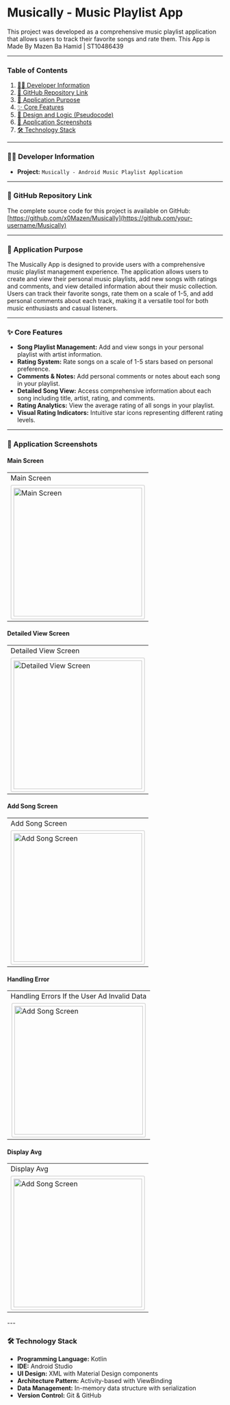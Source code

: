 # Musically - Music Playlist App

This project was developed as a comprehensive music playlist application that allows users to track their favorite songs and rate them.
This App is Made By Mazen Ba Hamid | ST10486439

---

### **Table of Contents**

1.  [🧑‍💻 Developer Information](#-developer-information)
2.  [🔗 GitHub Repository Link](#-github-repository-link)
3.  [📝 Application Purpose](#-application-purpose)
4.  [✨ Core Features](#-core-features)
5.  [🧠 Design and Logic (Pseudocode)](#-design-and-logic-pseudocode)
6.  [📸 Application Screenshots](#-application-screenshots)
7.  [🛠️ Technology Stack](#-technology-stack)

---

### **🧑‍💻 Developer Information**

-   **Project:** `Musically - Android Music Playlist Application`

---

### **🔗 GitHub Repository Link**

The complete source code for this project is available on GitHub:
[https://github.com/x0Mazen/Musically](https://github.com/your-username/Musically)

---

### **📝 Application Purpose**

The Musically App is designed to provide users with a comprehensive music playlist management experience. The application allows users to create and view their personal music playlists, add new songs with ratings and comments, and view detailed information about their music collection. Users can track their favorite songs, rate them on a scale of 1-5, and add personal comments about each track, making it a versatile tool for both music enthusiasts and casual listeners.

---

### **✨ Core Features**

-   **Song Playlist Management:** Add and view songs in your personal playlist with artist information.
-   **Rating System:** Rate songs on a scale of 1-5 stars based on personal preference.
-   **Comments & Notes:** Add personal comments or notes about each song in your playlist.
-   **Detailed Song View:** Access comprehensive information about each song including title, artist, rating, and comments.
-   **Rating Analytics:** View the average rating of all songs in your playlist.
-   **Visual Rating Indicators:** Intuitive star icons representing different rating levels.

---


### **📸 Application Screenshots**

#### **Main Screen**
<table>
  <tr>
    <td>Main Screen</td>
  </tr>
  <tr>
    <td><img src="HomeScreen.png" alt="Main Screen" width="300" style="border: 2px solid #ddd; padding: 5px; border-radius: 4px; display: block; margin-left: auto; margin-right: auto;"/></td>
  </tr>
</table>

#### **Detailed View Screen**
<table>
  <tr>
    <td>Detailed View Screen</td>
  </tr>
  <tr>
    <td><img src="ListofSongs.png" alt="Detailed View Screen" width="300" style="border: 2px solid #ddd; padding: 5px; border-radius: 4px; display: block; margin-left: auto; margin-right: auto;"/></td>
  </tr>
</table>

#### **Add Song Screen**
<table>
  <tr>
    <td>Add Song Screen</td>
  </tr>
  <tr>
    <td><img src="PlaylistForm.png" alt="Add Song Screen" width="300" style="border: 2px solid #ddd; padding: 5px; border-radius: 4px; display: block; margin-left: auto; margin-right: auto;"/></td>
  </tr>
</table>

#### **Handling Error**
<table>
  <tr>
    <td>Handling Errors If the User Ad Invalid Data</td>
  </tr>
  <tr>
    <td><img src="HandlingError.png" alt="Add Song Screen" width="300" style="border: 2px solid #ddd; padding: 5px; border-radius: 4px; display: block; margin-left: auto; margin-right: auto;"/></td>
  </tr>
</table>

#### **Display Avg**
<table>
  <tr>
    <td>Display Avg</td>
  </tr>
  <tr>
    <td><img src="Avg.png" alt="Add Song Screen" width="300" style="border: 2px solid #ddd; padding: 5px; border-radius: 4px; display: block; margin-left: auto; margin-right: auto;"/></td>
  </tr>
</table>
---

### **🛠️ Technology Stack**

-   **Programming Language:** Kotlin
-   **IDE:** Android Studio
-   **UI Design:** XML with Material Design components
-   **Architecture Pattern:** Activity-based with ViewBinding
-   **Data Management:** In-memory data structure with serialization
-   **Version Control:** Git & GitHub
